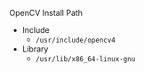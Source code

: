 OpenCV Install Path

* Include
    * `/usr/include/opencv4`
* Library
    * `/usr/lib/x86_64-linux-gnu`
